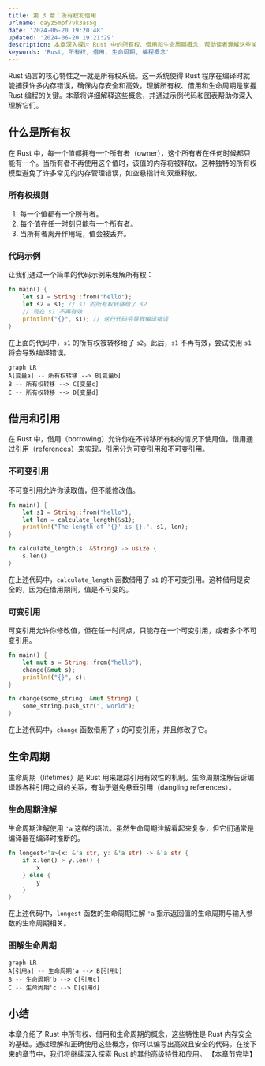 ```yaml
---
title: 第 3 章：所有权和借用
urlname: oayz5mpf7vk3as5g
date: '2024-06-20 19:20:48'
updated: '2024-06-20 19:21:29'
description: 本章深入探讨 Rust 中的所有权、借用和生命周期概念，帮助读者理解这些关键特性，写出更安全和高效的代码。
keywords: 'Rust, 所有权, 借用, 生命周期, 编程概念'
---
```

Rust 语言的核心特性之一就是所有权系统。这一系统使得 Rust 程序在编译时就能捕获许多内存错误，确保内存安全和高效。理解所有权、借用和生命周期是掌握 Rust 编程的关键。本章将详细解释这些概念，并通过示例代码和图表帮助你深入理解它们。
## 什么是所有权
在 Rust 中，每一个值都拥有一个所有者（owner），这个所有者在任何时候都只能有一个。当所有者不再使用这个值时，该值的内存将被释放。这种独特的所有权模型避免了许多常见的内存管理错误，如空悬指针和双重释放。
### 所有权规则

1. 每一个值都有一个所有者。
2. 每个值在任一时刻只能有一个所有者。
3. 当所有者离开作用域，值会被丢弃。
### 代码示例
让我们通过一个简单的代码示例来理解所有权：
```rust
fn main() {
    let s1 = String::from("hello");
    let s2 = s1; // s1 的所有权转移给了 s2
    // 现在 s1 不再有效
    println!("{}", s1); // 这行代码会导致编译错误
}
```
在上面的代码中，`s1` 的所有权被转移给了 `s2`。此后，`s1` 不再有效，尝试使用 `s1` 将会导致编译错误。
```
graph LR
A[变量a] -- 所有权转移 --> B[变量b]
B -- 所有权转移 --> C[变量c]
C -- 所有权转移 --> D[变量d]
```
## 借用和引用
在 Rust 中，借用（borrowing）允许你在不转移所有权的情况下使用值。借用通过引用（references）来实现，引用分为可变引用和不可变引用。
### 不可变引用
不可变引用允许你读取值，但不能修改值。
```rust
fn main() {
    let s1 = String::from("hello");
    let len = calculate_length(&s1);
    println!("The length of '{}' is {}.", s1, len);
}

fn calculate_length(s: &String) -> usize {
    s.len()
}
```
在上述代码中，`calculate_length` 函数借用了 `s1` 的不可变引用。这种借用是安全的，因为在借用期间，值是不可变的。
### 可变引用
可变引用允许你修改值，但在任一时间点，只能存在一个可变引用，或者多个不可变引用。
```rust
fn main() {
    let mut s = String::from("hello");
    change(&mut s);
    println!("{}", s);
}

fn change(some_string: &mut String) {
    some_string.push_str(", world");
}
```
在上述代码中，`change` 函数借用了 `s` 的可变引用，并且修改了它。
## 生命周期
生命周期（lifetimes）是 Rust 用来跟踪引用有效性的机制。生命周期注解告诉编译器各种引用之间的关系，有助于避免悬垂引用（dangling references）。
### 生命周期注解
生命周期注解使用 `'a` 这样的语法。虽然生命周期注解看起来复杂，但它们通常是编译器在编译时推断的。
```rust
fn longest<'a>(x: &'a str, y: &'a str) -> &'a str {
    if x.len() > y.len() {
        x
    } else {
        y
    }
}
```
在上述代码中，`longest` 函数的生命周期注解 `'a` 指示返回值的生命周期与输入参数的生命周期相关。
### 图解生命周期
```
graph LR
A[引用a] -- 生命周期'a --> B[引用b]
B -- 生命周期'b --> C[引用c]
C -- 生命周期'c --> D[引用d]
```
## 小结
本章介绍了 Rust 中所有权、借用和生命周期的概念，这些特性是 Rust 内存安全的基础。通过理解和正确使用这些概念，你可以编写出高效且安全的代码。在接下来的章节中，我们将继续深入探索 Rust 的其他高级特性和应用。
【本章节完毕】
